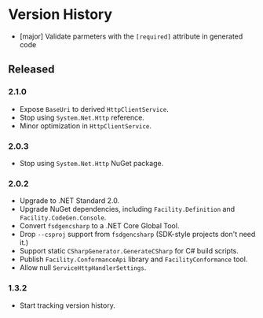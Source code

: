 # Version History

* [major] Validate parmeters with the `[required]` attribute in generated code

## Released
### 2.1.0

* Expose `BaseUri` to derived `HttpClientService`.
* Stop using `System.Net.Http` reference.
* Minor optimization in `HttpClientService`.

### 2.0.3

* Stop using `System.Net.Http` NuGet package.

### 2.0.2

* Upgrade to .NET Standard 2.0.
* Upgrade NuGet dependencies, including `Facility.Definition` and `Facility.CodeGen.Console`.
* Convert `fsdgencsharp` to a .NET Core Global Tool.
* Drop `--csproj` support from `fsdgencsharp` (SDK-style projects don't need it.)
* Support static `CSharpGenerator.GenerateCSharp` for C# build scripts.
* Publish `Facility.ConformanceApi` library and `FacilityConformance` tool.
* Allow null `ServiceHttpHandlerSettings`.

### 1.3.2

* Start tracking version history.
